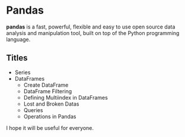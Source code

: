 # Pandas
**pandas** is a fast, powerful, flexible and easy to use open source data analysis and manipulation tool, built on top of the Python programming language.



## Titles
* Series
* DataFrames
  * Create DataFrame
  * DataFrame Filtering
  * Defining Multiindex in DataFrames
  * Lost and Broken Datas
  * Queries
  * Operations in Pandas
  
I hope it will be useful for everyone.
